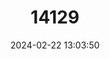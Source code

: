 ---
title: "14129"
category: "Myotis emarginatus"
draft: false
date: 2024-02-22 13:03:50
languages:
  English: ["Geoffroy's Myotis", "Geoffroy's Bat"]
  Spanish; Castilian: ["Murciélago Ratonero Pardo"]
  French: ["Murin à oreilles échancrées"]
  Italian: ["Vespertilio smarginato"]
  Greek, Modern (1453-): ["Πυρρομυωτίδα"]
---